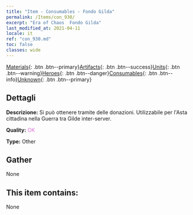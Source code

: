 ```yaml
---
title: "Item - Consumables - Fondo Gilda"
permalink: /Items/con_930/
excerpt: "Era of Chaos  Fondo Gilda"
last_modified_at: 2021-04-11
locale: it
ref: "con_930.md"
toc: false
classes: wide
---
```

 [Materials](/it/Items/){: .btn .btn--primary}[Artifacts](/it/Items/Artifacts/){: .btn .btn--success}[Units](/it/Items/Units/){: .btn .btn--warning}[Heroes](/it/Items/Heroes/){: .btn .btn--danger}[Consumables](/it/Items/Consumables/){: .btn .btn--info}[Unknown](/it/Items/Unknown/){: .btn .btn--primary}

## Dettagli
 **Descrizione:** Si può ottenere tramite delle donazioni. Utilizzabile per l'Asta cittadina nella Guerra tra Gilde inter-server.

 **Quality:** <span style="color: #DA70D6">OK</span>

 **Type:** Other

## Gather

  None

## This item contains:

  None

